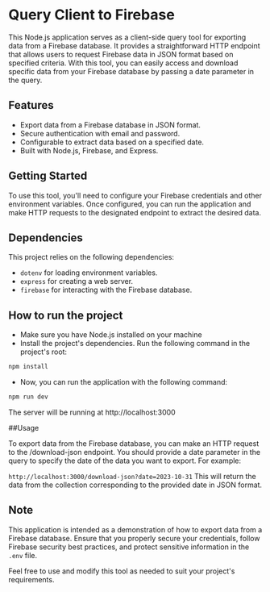 # Query Client to Firebase

This Node.js application serves as a client-side query tool for exporting data from a Firebase database. It provides a straightforward HTTP endpoint that allows users to request Firebase data in JSON format based on specified criteria. With this tool, you can easily access and download specific data from your Firebase database by passing a date parameter in the query.

## Features

- Export data from a Firebase database in JSON format.
- Secure authentication with email and password.
- Configurable to extract data based on a specified date.
- Built with Node.js, Firebase, and Express.

## Getting Started

To use this tool, you'll need to configure your Firebase credentials and other environment variables. Once configured, you can run the application and make HTTP requests to the designated endpoint to extract the desired data.


## Dependencies

This project relies on the following dependencies:

- `dotenv` for loading environment variables.
- `express` for creating a web server.
- `firebase` for interacting with the Firebase database.

## How to run the project

- Make sure you have Node.js installed on your machine
- Install the project's dependencies. Run the following command in the project's root:

```bash
npm install
```

- Now, you can run the application with the following command:

```bash
npm run dev
```

The server will be running at http://localhost:3000

##Usage

To export data from the Firebase database, you can make an HTTP request to the /download-json endpoint. You should provide a date parameter in the query to specify the date of the data you want to export. For example:

``
http://localhost:3000/download-json?date=2023-10-31
``
This will return the data from the collection corresponding to the provided date in JSON format.

## Note

This application is intended as a demonstration of how to export data from a Firebase database. Ensure that you properly secure your credentials, follow Firebase security best practices, and protect sensitive information in the `.env` file.

Feel free to use and modify this tool as needed to suit your project's requirements.
